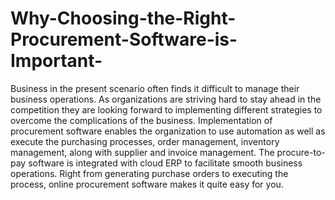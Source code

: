 # Why-Choosing-the-Right-Procurement-Software-is-Important-
Business in the present scenario often finds it difficult to manage their business operations. As organizations are striving hard to stay ahead in the competition they are looking forward to implementing different strategies to overcome the complications of the business. Implementation of procurement software enables the organization to use automation as well as execute the purchasing processes, order management, inventory management, along with supplier and invoice management. The procure-to-pay software is integrated with cloud ERP to facilitate smooth business operations. Right from generating purchase orders to executing the process, online procurement software makes it quite easy for you. 
